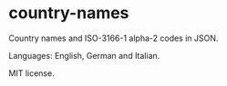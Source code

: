 # country-names

Country names and ISO-3166-1 alpha-2 codes in JSON.

Languages: English, German and Italian.

MIT license.
